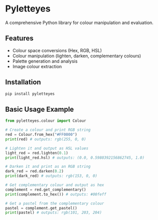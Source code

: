 # Pyletteyes

A comprehensive Python library for colour manipulation and evaluation.

## Features

- Colour space conversions (Hex, RGB, HSL)
- Colour manipulation (lighten, darken, complementary colours)
- Palette generation and analysis
- Image colour extraction

## Installation

```bash
pip install pyletteyes
```

## Basic Usage Example

```python
from pyletteyes.colour import Colour

# Create a colour and print RGB string
red = Colour.from_hex("#FF0000")
print(red) # outputs: rgb(255, 0, 0)

# Lighten it and output as HSL values
light_red = red.lighten(0.1)
print(light_red.hsl) # outputs: (0.0, 0.5980392156862745, 1.0)

# Darken it and print as an RGB string
dark_red = red.darken(0.2)
print(dark_red) # outputs: rgb(153, 0, 0)

# Get complementary colour and output as hex
complement = red.get_complementary()
print(complement.to_hex()) # outputs: #00feff

# Get a pastel from the complementary colour
pastel = complement.get_pastel()
print(pastel) # outputs: rgb(101, 203, 204)
```
